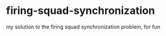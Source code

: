 firing-squad-synchronization
============================

my solution to the firing squad synchronization problem, for fun
